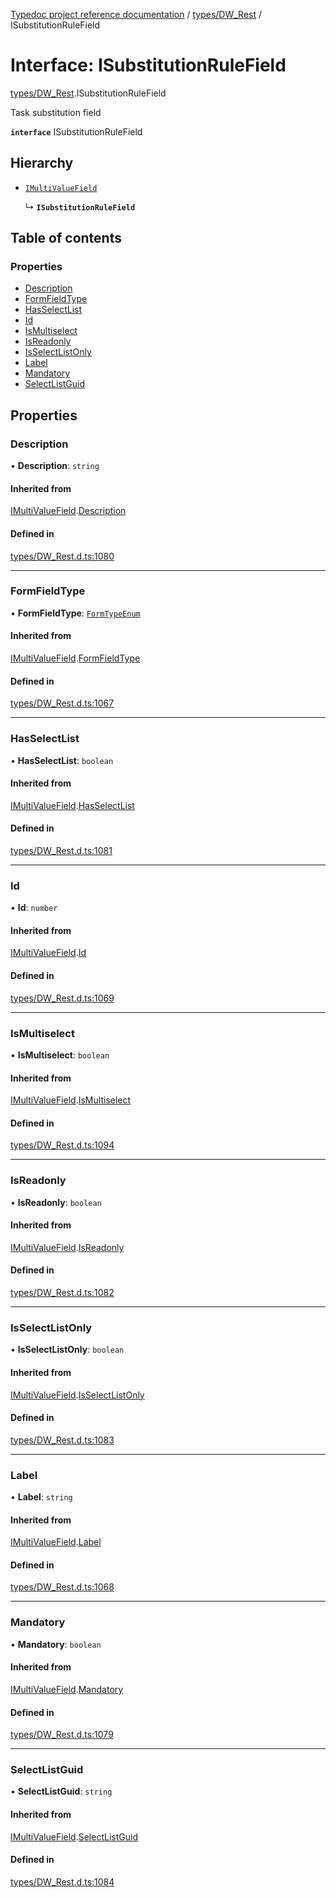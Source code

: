 [Typedoc project reference documentation](../README.md) / [types/DW_Rest](../modules/types_dw_rest.md) / ISubstitutionRuleField

# Interface: ISubstitutionRuleField

[types/DW_Rest](../modules/types_dw_rest.md).ISubstitutionRuleField

Task substitution field

**`interface`** ISubstitutionRuleField

## Hierarchy

- [`IMultiValueField`](types_dw_rest.imultivaluefield.md)

  ↳ **`ISubstitutionRuleField`**

## Table of contents

### Properties

- [Description](types_dw_rest.isubstitutionrulefield.md#description)
- [FormFieldType](types_dw_rest.isubstitutionrulefield.md#formfieldtype)
- [HasSelectList](types_dw_rest.isubstitutionrulefield.md#hasselectlist)
- [Id](types_dw_rest.isubstitutionrulefield.md#id)
- [IsMultiselect](types_dw_rest.isubstitutionrulefield.md#ismultiselect)
- [IsReadonly](types_dw_rest.isubstitutionrulefield.md#isreadonly)
- [IsSelectListOnly](types_dw_rest.isubstitutionrulefield.md#isselectlistonly)
- [Label](types_dw_rest.isubstitutionrulefield.md#label)
- [Mandatory](types_dw_rest.isubstitutionrulefield.md#mandatory)
- [SelectListGuid](types_dw_rest.isubstitutionrulefield.md#selectlistguid)

## Properties

### Description

• **Description**: `string`

#### Inherited from

[IMultiValueField](types_dw_rest.imultivaluefield.md).[Description](types_dw_rest.imultivaluefield.md#description)

#### Defined in

[types/DW_Rest.d.ts:1080](https://github.com/DocuWare/REST-Sample-TS/blob/828b3d4/src/types/DW_Rest.d.ts#L1080)

___

### FormFieldType

• **FormFieldType**: [`FormTypeEnum`](../enums/types_dw_rest.formtypeenum.md)

#### Inherited from

[IMultiValueField](types_dw_rest.imultivaluefield.md).[FormFieldType](types_dw_rest.imultivaluefield.md#formfieldtype)

#### Defined in

[types/DW_Rest.d.ts:1067](https://github.com/DocuWare/REST-Sample-TS/blob/828b3d4/src/types/DW_Rest.d.ts#L1067)

___

### HasSelectList

• **HasSelectList**: `boolean`

#### Inherited from

[IMultiValueField](types_dw_rest.imultivaluefield.md).[HasSelectList](types_dw_rest.imultivaluefield.md#hasselectlist)

#### Defined in

[types/DW_Rest.d.ts:1081](https://github.com/DocuWare/REST-Sample-TS/blob/828b3d4/src/types/DW_Rest.d.ts#L1081)

___

### Id

• **Id**: `number`

#### Inherited from

[IMultiValueField](types_dw_rest.imultivaluefield.md).[Id](types_dw_rest.imultivaluefield.md#id)

#### Defined in

[types/DW_Rest.d.ts:1069](https://github.com/DocuWare/REST-Sample-TS/blob/828b3d4/src/types/DW_Rest.d.ts#L1069)

___

### IsMultiselect

• **IsMultiselect**: `boolean`

#### Inherited from

[IMultiValueField](types_dw_rest.imultivaluefield.md).[IsMultiselect](types_dw_rest.imultivaluefield.md#ismultiselect)

#### Defined in

[types/DW_Rest.d.ts:1094](https://github.com/DocuWare/REST-Sample-TS/blob/828b3d4/src/types/DW_Rest.d.ts#L1094)

___

### IsReadonly

• **IsReadonly**: `boolean`

#### Inherited from

[IMultiValueField](types_dw_rest.imultivaluefield.md).[IsReadonly](types_dw_rest.imultivaluefield.md#isreadonly)

#### Defined in

[types/DW_Rest.d.ts:1082](https://github.com/DocuWare/REST-Sample-TS/blob/828b3d4/src/types/DW_Rest.d.ts#L1082)

___

### IsSelectListOnly

• **IsSelectListOnly**: `boolean`

#### Inherited from

[IMultiValueField](types_dw_rest.imultivaluefield.md).[IsSelectListOnly](types_dw_rest.imultivaluefield.md#isselectlistonly)

#### Defined in

[types/DW_Rest.d.ts:1083](https://github.com/DocuWare/REST-Sample-TS/blob/828b3d4/src/types/DW_Rest.d.ts#L1083)

___

### Label

• **Label**: `string`

#### Inherited from

[IMultiValueField](types_dw_rest.imultivaluefield.md).[Label](types_dw_rest.imultivaluefield.md#label)

#### Defined in

[types/DW_Rest.d.ts:1068](https://github.com/DocuWare/REST-Sample-TS/blob/828b3d4/src/types/DW_Rest.d.ts#L1068)

___

### Mandatory

• **Mandatory**: `boolean`

#### Inherited from

[IMultiValueField](types_dw_rest.imultivaluefield.md).[Mandatory](types_dw_rest.imultivaluefield.md#mandatory)

#### Defined in

[types/DW_Rest.d.ts:1079](https://github.com/DocuWare/REST-Sample-TS/blob/828b3d4/src/types/DW_Rest.d.ts#L1079)

___

### SelectListGuid

• **SelectListGuid**: `string`

#### Inherited from

[IMultiValueField](types_dw_rest.imultivaluefield.md).[SelectListGuid](types_dw_rest.imultivaluefield.md#selectlistguid)

#### Defined in

[types/DW_Rest.d.ts:1084](https://github.com/DocuWare/REST-Sample-TS/blob/828b3d4/src/types/DW_Rest.d.ts#L1084)
